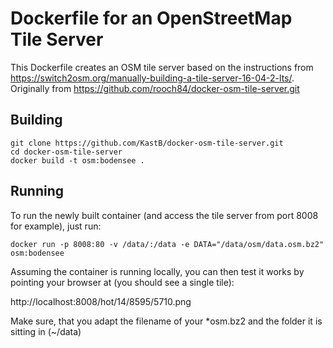 # Dockerfile for an OpenStreetMap Tile Server

This Dockerfile creates an OSM tile server based on the instructions from https://switch2osm.org/manually-building-a-tile-server-16-04-2-lts/.
Originally from https://github.com/rooch84/docker-osm-tile-server.git

## Building

```
git clone https://github.com/KastB/docker-osm-tile-server.git
cd docker-osm-tile-server
docker build -t osm:bodensee .
```

## Running

To run the newly built container (and access the tile server from port 8008 for example), just run:

`docker run -p 8008:80 -v /data/:/data -e DATA="/data/osm/data.osm.bz2" osm:bodensee`
 


Assuming the container is running locally, you can then test it works by pointing your browser at (you should see a single tile):

http://localhost:8008/hot/14/8595/5710.png

Make sure, that you adapt the filename of your *osm.bz2 and the folder it is sitting in (~/data)

